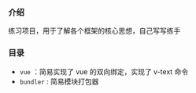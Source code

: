 ### 介绍

练习项目，用于了解各个框架的核心思想，自己写写练手

### 目录

- `vue`  ：简易实现了 vue 的双向绑定，实现了 v-text 命令
- `bundler` : 简易模块打包器
